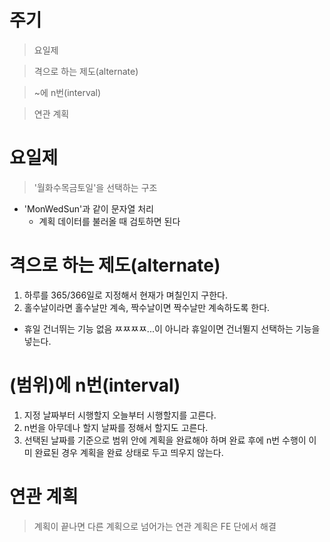 # 주기

> 요일제

> 격으로 하는 제도(alternate)

> ~에 n번(interval)

> 연관 계획

# 요일제

> '월화수목금토일'을 선택하는 구조

- 'MonWedSun'과 같이 문자열 처리
  - 계획 데이터를 불러올 때 검토하면 된다

# 격으로 하는 제도(alternate)

1. 하루를 365/366일로 지정해서 현재가 며칠인지 구한다.
2. 홀수날이라면 홀수날만 계속, 짝수날이면 짝수날만 계속하도록 한다.

- 휴일 건너뛰는 기능 없음 ㅉㅉㅉㅉ...이 아니라 휴일이면 건너뛸지 선택하는 기능을 넣는다.

# (범위)에 n번(interval)

1. 지정 날짜부터 시행할지 오늘부터 시행할지를 고른다.
2. n번을 아무데나 할지 날짜를 정해서 할지도 고른다.
3. 선택된 날짜를 기준으로 범위 안에 계획을 완료해야 하며 완료 후에 n번 수행이 이미 완료된 경우 계획을 완료 상태로 두고 띄우지 않는다.

# 연관 계획

> 계획이 끝나면 다른 계획으로 넘어가는 연관 계획은 FE 단에서 해결
